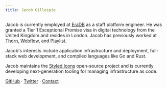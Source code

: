 ```yaml
---
title: Jacob Gillespie
---
```


Jacob is currently employed at [EraDB](http://eradb.com/) as a staff platform engineer. He was granted a Tier 1 Exceptional Promise visa in digital technology from the United Kingdom and resides in London. Jacob has previously worked at [Thorn](https://thorn.org), [Webflow](https://webflow.com), and [Playlist](https://www.playlist.com/).

Jacob's interests include application infrastructure and deployment, full-stack web development, and compiled languages like Go and Rust.

Jacob maintains the [Styled Icons](https://github.com/jacobwgillespie/styled-icons) open-source project and is currently developing next-generation tooling for managing infrastructure as code.

[GitHub](https://github.com/jacobwgillespie) · [Twitter](https://twitter.com/jacobwgillespie) · [Contact](mailto:jacobwgillespie@gmail.com)
